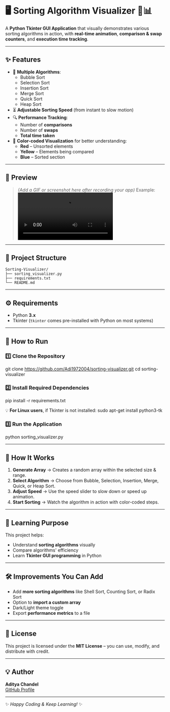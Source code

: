 # 🖥️ Sorting Algorithm Visualizer 🎨📊

A **Python Tkinter GUI Application** that visually demonstrates various sorting algorithms in action, with **real-time animation**, **comparison & swap counters**, and **execution time tracking**.

---

## ✨ Features
- 🎯 **Multiple Algorithms**:
  - Bubble Sort
  - Selection Sort
  - Insertion Sort
  - Merge Sort
  - Quick Sort
  - Heap Sort
- ⏳ **Adjustable Sorting Speed** (from instant to slow motion)
- 🔍 **Performance Tracking**:
  - Number of **comparisons**
  - Number of **swaps**
  - **Total time taken**
- 🎨 **Color-coded Visualization** for better understanding:
  - **Red** – Unsorted elements
  - **Yellow** – Elements being compared
  - **Blue** – Sorted section

---

## 📸 Preview
> *(Add a GIF or screenshot here after recording your app)*
Example:
![Sorting Visualizer Demo](Demonstration.mp4)

---

## 📂 Project Structure
```
Sorting-Visualizer/
├── sorting_visualizer.py
├── requirements.txt
└── README.md
```



---

## ⚙️ Requirements
- Python **3.x**
- Tkinter (`tkinter` comes pre-installed with Python on most systems)

---

## 🚀 How to Run

### 1️⃣ Clone the Repository
git clone https://github.com/Adi1972004/sorting-visualizer.git
cd sorting-visualizer

### 2️⃣ Install Required Dependencies
pip install -r requirements.txt

💡 **For Linux users**, if Tkinter is not installed:
sudo apt-get install python3-tk

### 3️⃣ Run the Application
python sorting_visualizer.py

---

## 🎯 How It Works
1. **Generate Array** → Creates a random array within the selected size & range.
2. **Select Algorithm** → Choose from Bubble, Selection, Insertion, Merge, Quick, or Heap Sort.
3. **Adjust Speed** → Use the speed slider to slow down or speed up animation.
4. **Start Sorting** → Watch the algorithm in action with color-coded steps.

---

## 📘 Learning Purpose
This project helps:
- Understand **sorting algorithms** visually
- Compare algorithms' efficiency
- Learn **Tkinter GUI programming** in Python

---

## 🛠 Improvements You Can Add
- Add **more sorting algorithms** like Shell Sort, Counting Sort, or Radix Sort
- Option to **import a custom array**
- Dark/Light theme toggle
- Export **performance metrics** to a file

---

## 📜 License
This project is licensed under the **MIT License** – you can use, modify, and distribute with credit.

---

## 💡 Author
**Aditya Chandel**  
[GitHub Profile](https://github.com/Adi1972004)

---

✨ _Happy Coding & Keep Learning!_ ✨
